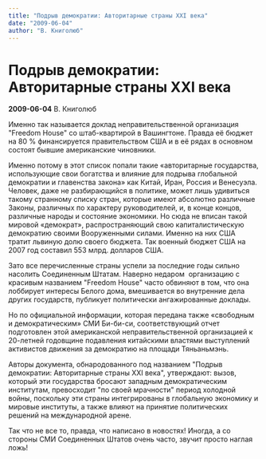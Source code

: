 ```yaml
---
title: "Подрыв демократии: Авторитарные страны XXI века"
date: "2009-06-04"
author: "В. Книголюб"
---
```


# Подрыв демократии: Авторитарные страны XXI века

**2009-06-04** В. Книголюб

Именно так называется доклад неправительственной организация "Freedom House" со штаб-квартирой в Вашингтоне. Правда её бюджет на 80 % финансируется правительством США и в её рядах в основном состоят бывшие американские чиновники.

Именно потому в этот список попали такие «авторитарные государства, использующие свои богатства и влияние для подрыва глобальной демократии и главенства закона» как Китай, Иран, Россия и Венесуэла. Человек, даже не разбирающийся в политике, может лишь удивиться такому странному списку стран, которые имеют абсолютно различные Законы, различных по характеру руководителей, и, в конце концов, различные народы и состояние экономики. Но сюда не вписан такой мировой «демократ», распространяющий свою капиталистическую демократию своими Вооруженными силами. Именно на них США тратит львиную долю своего бюджета. Так военный бюджет США на 2007 год составил 553 млрд. долларов США.

Зато все перечисленные страны успели за последние годы сильно насолить Соединенным Штатам. Наверно недаром  организацию с красивым названием "Freedom House" часто обвиняют в том, что она лоббирует интересы Белого дома, вмешивается во внутренние дела других государств, публикует политически ангажированные доклады.

Но по официальной информации, которая передана также «свободным и демократическим» СМИ Би-би-си, соответствующий отчет подготовлен этой американской неправительственной организацией к 20-летней годовщине подавления китайскими властями выступлений активистов движения за демократию на площади Тяньаньмэнь.

Авторы документа, обнародованного под названием "Подрыв демократии: Авторитарные страны XXI века", утверждают: вызов, который эти государства бросают западным демократическим институтам, превосходит "по своей мрачности" период холодной войны, поскольку эти страны интегрированы в глобальную экономику и мировые институты, а также влияют на принятие политических решений на международной арене.

Так что не все то, правда, что написано в новостях! Иногда, а со стороны СМИ Соединенных Штатов очень часто, звучит просто наглая ложь!